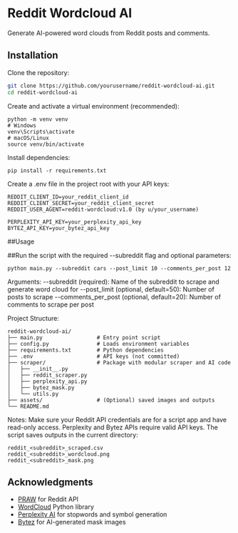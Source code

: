 # Reddit Wordcloud AI

Generate AI-powered word clouds from Reddit posts and comments.

## Installation

Clone the repository:

```bash
git clone https://github.com/yourusername/reddit-wordcloud-ai.git
cd reddit-wordcloud-ai
```


Create and activate a virtual environment (recommended):
```
python -m venv venv
# Windows
venv\Scripts\activate
# macOS/Linux
source venv/bin/activate
```

Install dependencies:
```
pip install -r requirements.txt
```
Create a .env file in the project root with your API keys:
```
REDDIT_CLIENT_ID=your_reddit_client_id
REDDIT_CLIENT_SECRET=your_reddit_client_secret
REDDIT_USER_AGENT=reddit-wordcloud:v1.0 (by u/your_username)

PERPLEXITY_API_KEY=your_perplexity_api_key
BYTEZ_API_KEY=your_bytez_api_key

```

##Usage

##Run the script with the required --subreddit flag and optional parameters:
```
python main.py --subreddit cars --post_limit 10 --comments_per_post 12
```

Arguments:
--subreddit (required): Name of the subreddit to scrape and generate word cloud for
--post_limit (optional, default=50): Number of posts to scrape
--comments_per_post (optional, default=20): Number of comments to scrape per post

Project Structure:
```
reddit-wordcloud-ai/
├── main.py                 # Entry point script
├── config.py               # Loads environment variables
├── requirements.txt        # Python dependencies
├── .env                    # API keys (not committed)
├── scraper/                # Package with modular scraper and AI code
│   ├── __init__.py
│   ├── reddit_scraper.py
│   ├── perplexity_api.py
│   ├── bytez_mask.py
│   └── utils.py
├── assets/                 # (Optional) saved images and outputs
└── README.md

```

Notes:
Make sure your Reddit API credentials are for a script app and have read-only access.
Perplexity and Bytez APIs require valid API keys.
The script saves outputs in the current directory:
```
reddit_<subreddit>_scraped.csv
reddit_<subreddit>_wordcloud.png
reddit_<subreddit>_mask.png
```
## Acknowledgments

- [PRAW](https://praw.readthedocs.io/en/latest/) for Reddit API  
- [WordCloud](https://github.com/amueller/word_cloud) Python library  
- [Perplexity AI](https://www.perplexity.ai/) for stopwords and symbol generation  
- [Bytez](https://www.bytez.ai/) for AI-generated mask images
